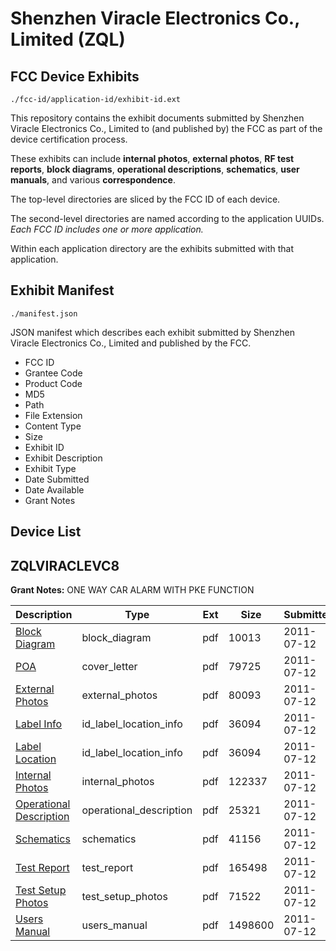 # Shenzhen Viracle Electronics Co., Limited (ZQL)
## FCC Device Exhibits

```
./fcc-id/application-id/exhibit-id.ext
```

This repository contains the exhibit documents submitted by Shenzhen Viracle Electronics Co., Limited to (and published by) the FCC as part of the device certification process.

These exhibits can include **internal photos**, **external photos**, **RF test reports**, **block diagrams**, **operational descriptions**, **schematics**, **user manuals**, and various **correspondence**.

The top-level directories are sliced by the FCC ID of each device.

The second-level directories are named according to the application UUIDs. *Each FCC ID includes one or more application.*

Within each application directory are the exhibits submitted with that application. 

## Exhibit Manifest

```
./manifest.json
```

JSON manifest which describes each exhibit submitted by Shenzhen Viracle Electronics Co., Limited and published by the FCC.

- FCC ID
- Grantee Code
- Product Code
- MD5
- Path
- File Extension
- Content Type
- Size
- Exhibit ID
- Exhibit Description
- Exhibit Type
- Date Submitted
- Date Available
- Grant Notes

## Device List
## ZQLVIRACLEVC8
**Grant Notes:** ONE WAY CAR ALARM WITH PKE FUNCTION

| Description | Type | Ext | Size | Submitted | Available |
| ----------- | ---- | --- | ---- | --------- | --------- |
| [Block Diagram](ZQLVIRACLEVC8/fa3f9b56b1c23ead9f86be46fe05c191/1499656.pdf) | block_diagram | pdf | 10013 | 2011-07-12 | 2011-07-12 |
| [POA](ZQLVIRACLEVC8/fa3f9b56b1c23ead9f86be46fe05c191/1499662.pdf) | cover_letter | pdf | 79725 | 2011-07-12 | 2011-07-12 |
| [External Photos](ZQLVIRACLEVC8/fa3f9b56b1c23ead9f86be46fe05c191/1499657.pdf) | external_photos | pdf | 80093 | 2011-07-12 | 2011-07-12 |
| [Label Info](ZQLVIRACLEVC8/fa3f9b56b1c23ead9f86be46fe05c191/1499660.pdf) | id_label_location_info | pdf | 36094 | 2011-07-12 | 2011-07-12 |
| [Label Location](ZQLVIRACLEVC8/fa3f9b56b1c23ead9f86be46fe05c191/1499660.pdf) | id_label_location_info | pdf | 36094 | 2011-07-12 | 2011-07-12 |
| [Internal Photos](ZQLVIRACLEVC8/fa3f9b56b1c23ead9f86be46fe05c191/1499658.pdf) | internal_photos | pdf | 122337 | 2011-07-12 | 2011-07-12 |
| [Operational Description](ZQLVIRACLEVC8/fa3f9b56b1c23ead9f86be46fe05c191/1499661.pdf) | operational_description | pdf | 25321 | 2011-07-12 | 2011-07-12 |
| [Schematics](ZQLVIRACLEVC8/fa3f9b56b1c23ead9f86be46fe05c191/1499663.pdf) | schematics | pdf | 41156 | 2011-07-12 | 2011-07-12 |
| [Test Report](ZQLVIRACLEVC8/fa3f9b56b1c23ead9f86be46fe05c191/1499664.pdf) | test_report | pdf | 165498 | 2011-07-12 | 2011-07-12 |
| [Test Setup Photos](ZQLVIRACLEVC8/fa3f9b56b1c23ead9f86be46fe05c191/1499665.pdf) | test_setup_photos | pdf | 71522 | 2011-07-12 | 2011-07-12 |
| [Users Manual](ZQLVIRACLEVC8/fa3f9b56b1c23ead9f86be46fe05c191/1499666.pdf) | users_manual | pdf | 1498600 | 2011-07-12 | 2011-07-12 |
